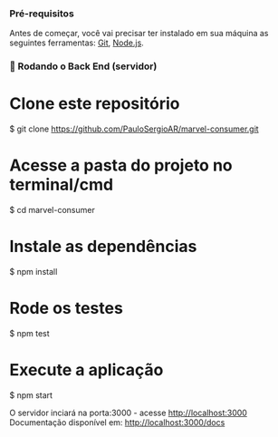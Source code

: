 ### Pré-requisitos

Antes de começar, você vai precisar ter instalado em sua máquina as seguintes ferramentas:
[Git](https://git-scm.com/), [Node.js](https://nodejs.org/en/). 

### :game_die: Rodando o Back End (servidor)

# Clone este repositório
$ git clone <https://github.com/PauloSergioAR/marvel-consumer.git>

# Acesse a pasta do projeto no terminal/cmd
$ cd marvel-consumer

# Instale as dependências
$ npm install

# Rode os testes
$ npm test

# Execute a aplicação
$ npm start

O servidor inciará na porta:3000 - acesse <http://localhost:3000> <br/>
Documentação disponível em: <http://localhost:3000/docs>
